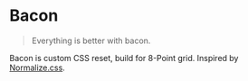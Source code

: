 # Bacon

> Everything is better with bacon.

Bacon is custom CSS reset, build for 8-Point grid. Inspired by [Normalize.css](https://necolas.github.io/normalize.css/).
